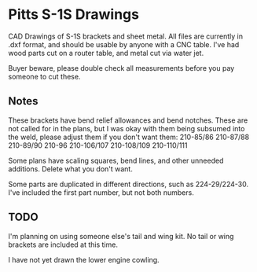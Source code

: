 # Pitts S-1S Drawings
CAD Drawings of S-1S brackets and sheet metal.  All files are currently in .dxf format, and should be usable by anyone with a CNC table.  I've had wood parts cut on a router table, and metal cut via water jet.

Buyer beware, please double check all measurements before you pay someone to cut these.

## Notes
These brackets have bend relief allowances and bend notches.  These are not called for in the plans, but I was okay with them being subsumed into the weld, please adjust them if you don't want them:
210-85/86
210-87/88
210-89/90
210-96
210-106/107
210-108/109
210-110/111

Some plans have scaling squares, bend lines, and other unneeded additions. Delete what you don't want.

Some parts are duplicated in different directions, such as 224-29/224-30.  I've included the first part number, but not both numbers.

## TODO
I'm planning on using someone else's tail and wing kit.  No tail or wing brackets are included at this time.

I have not yet drawn the lower engine cowling.
